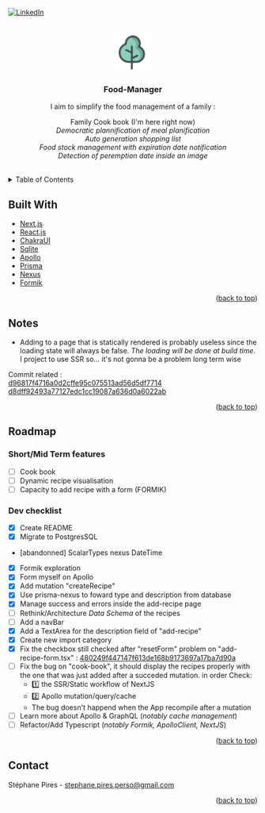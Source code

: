 <div id="top"></div>
<!--
*** Thanks for checking out the Best-README-Template. If you have a suggestion
*** that would make this better, please fork the repo and create a pull request
*** or simply open an issue with the tag "enhancement".
*** Don't forget to give the project a star!
*** Thanks again! Now go create something AMAZING! :D
-->

<!-- PROJECT SHIELDS -->
<!--
*** I'm using markdown "reference style" links for readability.
*** Reference links are enclosed in brackets [ ] instead of parentheses ( ).
*** See the bottom of this document for the declaration of the reference variables
*** for contributors-url, forks-url, etc. This is an optional, concise syntax you may use.
*** https://www.markdownguide.org/basic-syntax/#reference-style-links
-->

<!-- [![Contributors][contributors-shield]][contributors-url] -->
<!-- [![Forks][forks-shield]][forks-url] -->
<!-- [![Stargazers][stars-shield]][stars-url] -->
<!-- [![Issues][issues-shield]][issues-url] -->
<!-- [![MIT License][license-shield]][license-url] -->

[![LinkedIn][linkedin-shield]](https://www.linkedin.com/in/protean-developer/)

<!-- PROJECT LOGO -->
<br />
<div align="center">
  <a href="https://github.com/github_username/repo_name">
    <img src="public/images/divers/logo.png" alt="Logo" width="80" height="80">
  </a>

<h3 align="center">Food-Manager</h3>

  <p align="center">
    I aim to simplify the food management of a family :
    
   Family Cook book (I'm here right now)  
  _Democratic plannification of meal planification_  
   _Auto generation shopping list_    
   _Food stock management with expiration date notification_   
   _Detection of peremption date inside an image_   
    <br />
    <!-- <a href="https://github.com/github_username/repo_name"><strong>Explore the docs »</strong></a>
    <br />
     <br />
    <a href="https://github.com/github_username/repo_name">View Demo</a>
    ·
    <a href="https://github.com/github_username/repo_name/issues">Report Bug</a>
    ·
    <a href="https://github.com/github_username/repo_name/issues">Request Feature</a> -->
  </p>
</div>

<!-- TABLE OF CONTENTS -->
<details>
  <summary>Table of Contents</summary>
  <ol>
    <li>
      <!-- <a href="#about-the-project">About The Project</a> -->
        <a href="#built-with">Built With</a>
    </li>
    <li>
        <a href="#notes">Notes</a>
    </li>
    <!-- <li>
      <a href="#getting-started">Getting Started</a>
      <ul>
        <li><a href="#prerequisites">Prerequisites</a></li>
        <li><a href="#installation">Installation</a></li>
      </ul>
    </li> -->
    <!-- <li><a href="#usage">Usage</a></li> -->
    <li><a href="#roadmap">Roadmap</a></li>
    <!-- <li><a href="#contributing">Contributing</a></li> -->
    <!-- <li><a href="#license">License</a></li> -->
    <li><a href="#contact">Contact</a></li>
    <!-- <li><a href="#acknowledgments">Acknowledgments</a></li> -->
  </ol>
</details>

<!-- ABOUT THE PROJECT -->

<!-- ## About The Project

[![Product Name Screen Shot][product-screenshot]](https://example.com)

Here's a blank template to get started: To avoid retyping too much info. Do a search and replace with your text editor for the following: `github_username`, `repo_name`, `twitter_handle`, `linkedin_username`, `email`, `email_client`, `project_title`, `project_description`

<p align="right">(<a href="#top">back to top</a>)</p> -->

## Built With

-   [Next.js](https://nextjs.org/)
-   [React.js](https://reactjs.org/)
-   [ChakraUI](https://chakra-ui.com)
-   [Sqlite](https://www.sqlite.org/index.html)
-   [Apollo](https://www.apollographql.com)
-   [Prisma](https://www.prisma.io)
-   [Nexus](https://nexusjs.org)
-   [Formik](https://formik.org)

<p align="right">(<a href="#top">back to top</a>)</p>

## Notes

-   Adding <QueryResult> to a page that is statically rendered is probably useless since the loading state will always be false. _The loading will be done at build time_. I project to use SSR so... it's not gonna be a problem long term wise

Commit related :  
[d96817f4716a0d2cffe95c075513ad56d5df7714]() [d8dff92493a77127edc1cc19087a636d0a6022ab]()

<p align="right">(<a href="#top">back to top</a>)</p>

<!-- GETTING STARTED -->

<!-- ## Getting Started

This is an example of how you may give instructions on setting up your project locally.
To get a local copy up and running follow these simple example steps.

### Prerequisites

This is an example of how to list things you need to use the software and how to install them.

-   npm
    ```sh
    npm install npm@latest -g
    ``` -->

<!-- ### Installation

1. Get a free API Key at [https://example.com](https://example.com)
2. Clone the repo
    ```sh
    git clone https://github.com/github_username/repo_name.git
    ```
3. Install NPM packages
    ```sh
    npm install
    ```
4. Enter your API in `config.js`
    ```js
    const API_KEY = 'ENTER YOUR API'
    ```

<p align="right">(<a href="#top">back to top</a>)</p> -->

<!-- USAGE EXAMPLES -->

<!-- ## Usage

Use this space to show useful examples of how a project can be used. Additional screenshots, code examples and demos work well in this space. You may also link to more resources.

_For more examples, please refer to the [Documentation](https://example.com)_ -->

<!-- <p align="right">(<a href="#top">back to top</a>)</p> -->

<!-- ROADMAP -->

## Roadmap

### Short/Mid Term features

-   [ ] Cook book
-   [ ] Dynamic recipe visualisation
-   [ ] Capacity to add recipe with a form (FORMIK)

### Dev checklist

-   [x] Create README
-   [x] Migrate to PostgresSQL
-   [abandonned] ScalarTypes nexus DateTime
-   [x] Formik exploration
-   [x] Form myself on Apollo
-   [x] Add mutation "createRecipe"
-   [x] Use prisma-nexus to foward type and description from database
-   [x] Manage success and errors inside the add-recipe page
-   [ ] Rethink/Architecture _Data Schema_ of the recipes
-   [ ] Add a navBar
-   [x] Add a TextArea for the description field of "add-recipe"
-   [x] Create new import category
-   [x] Fix the checkbox still checked after "resetForm" problem on "add-recipe-form.tsx" : [480249f447147f613de168b9173697a17ba7d90a]()
-   [ ] Fix the bug on "cook-book", it should display the recipes properly with the one that was just added after a succeded mutation. in order Check:
    -   1️⃣ the SSR/Static workflow of NextJS
    -   2️⃣ Apollo mutation/query/cache
    -   The bug doesn't happend when the App recompile after a mutation
-   [ ] Learn more about Apollo & GraphQL (_notably cache management_)
-   [ ] Refactor/Add Typescript (_notably Formik, ApolloClient, NextJS_)
<!-- See the [open issues](https://github.com/github_username/repo_name/issues) for a full list of proposed features (and known issues). -->

<p align="right">(<a href="#top">back to top</a>)</p>

<!-- CONTRIBUTING -->

<!-- ## Contributing

Contributions are what make the open source community such an amazing place to learn, inspire, and create. Any contributions you make are **greatly appreciated**.

If you have a suggestion that would make this better, please fork the repo and create a pull request. You can also simply open an issue with the tag "enhancement".
Don't forget to give the project a star! Thanks again!

1. Fork the Project
2. Create your Feature Branch (`git checkout -b feature/AmazingFeature`)
3. Commit your Changes (`git commit -m 'Add some AmazingFeature'`)
4. Push to the Branch (`git push origin feature/AmazingFeature`)
5. Open a Pull Request

<p align="right">(<a href="#top">back to top</a>)</p> -->

<!-- LICENSE -->

<!-- ## License

Distributed under the MIT License. See `LICENSE.txt` for more information. -->

<!-- <p align="right">(<a href="#top">back to top</a>)</p> -->

<!-- CONTACT -->

## Contact

Stéphane Pires - stephane.pires.perso@gmail.com

<!-- Project Link: [https://github.com/github_username/repo_name](https://github.com/github_username/repo_name) -->

<p align="right">(<a href="#top">back to top</a>)</p>

<!-- ACKNOWLEDGMENTS -->

<!-- ## Acknowledgments

-   []()
-   []()
-   []()

<p align="right">(<a href="#top">back to top</a>)</p> -->

<!-- MARKDOWN LINKS & IMAGES -->
<!-- https://www.markdownguide.org/basic-syntax/#reference-style-links -->

[contributors-shield]: https://img.shields.io/github/contributors/github_username/repo_name.svg?style=for-the-badge
[contributors-url]: https://github.com/github_username/repo_name/graphs/contributors
[forks-shield]: https://img.shields.io/github/forks/github_username/repo_name.svg?style=for-the-badge
[forks-url]: https://github.com/github_username/repo_name/network/members
[stars-shield]: https://img.shields.io/github/stars/github_username/repo_name.svg?style=for-the-badge
[stars-url]: https://github.com/github_username/repo_name/stargazers
[issues-shield]: https://img.shields.io/github/issues/github_username/repo_name.svg?style=for-the-badge
[issues-url]: https://github.com/github_username/repo_name/issues
[license-shield]: https://img.shields.io/github/license/github_username/repo_name.svg?style=for-the-badge
[license-url]: https://github.com/github_username/repo_name/blob/master/LICENSE.txt
[linkedin-shield]: https://img.shields.io/badge/-LinkedIn-black.svg?style=for-the-badge&logo=linkedin&colorB=555
[linkedin-url]: https://linkedin.com/in/linkedin_username
[product-screenshot]: images/screenshot.png

